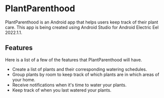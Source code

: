 # PlantParenthood

PlantParenthood is an Android app that helps users keep track of their plant care. This app is being created using Android Studio for Android Electric Eel 2022.1.1.

## Features
Here is a list of a few of the features that PlantParenthood will have.
* Create a list of plants and their corresponding watering schedules.
* Group plants by room to keep track of which plants are in which areas of your home.
* Receive notifications when it's time to water your plants.
* Keep track of when you last watered your plants. 

 